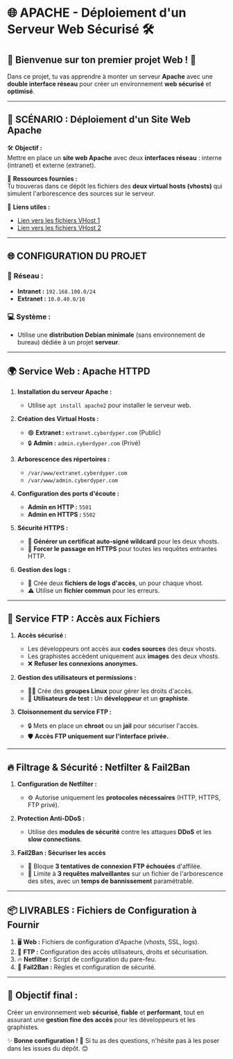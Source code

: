 # 🌐 **APACHE - Déploiement d'un Serveur Web Sécurisé** 🛠️

## 🎉 **Bienvenue sur ton premier projet Web !** 🚀

Dans ce projet, tu vas apprendre à monter un serveur **Apache** avec une **double interface réseau** pour créer un environnement **web sécurisé** et **optimisé**. 

---

## 🎯 **SCÉNARIO : Déploiement d'un Site Web Apache**

🛠️ **Objectif :**  
Mettre en place un **site web Apache** avec deux **interfaces réseau** : interne (intranet) et externe (extranet).

📂 **Ressources fournies :**  
Tu trouveras dans ce dépôt les fichiers des **deux virtual hosts (vhosts)** qui simulent l'arborescence des sources sur le serveur.

🔗 **Liens utiles :**  
- [Lien vers les fichiers VHost 1](#)  
- [Lien vers les fichiers VHost 2](#)  

---

## 🌐 **CONFIGURATION DU PROJET**

### 📡 **Réseau :**  
- **Intranet :** `192.168.100.0/24`  
- **Extranet :** `10.0.40.0/16`  

### 💻 **Système :**  
- Utilise une **distribution Debian minimale** (sans environnement de bureau) dédiée à un projet **serveur**.

---

## 🌍 **Service Web : Apache HTTPD**

1. **Installation du serveur Apache :**  
   - Utilise `apt install apache2` pour installer le serveur web.

2. **Création des Virtual Hosts :**  
   - 🟢 **Extranet :** `extranet.cyberdyper.com` (Public)  
   - 🔒 **Admin :** `admin.cyberdyper.com` (Privé)

3. **Arborescence des répertoires :**  
   - `/var/www/extranet.cyberdyper.com`  
   - `/var/www/admin.cyberdyper.com`  

4. **Configuration des ports d'écoute :**  
   - **Admin en HTTP :** `5501`  
   - **Admin en HTTPS :** `5502`  

5. **Sécurité HTTPS :**  
   - 🔑 **Générer un certificat auto-signé wildcard** pour les deux vhosts.  
   - 🔐 **Forcer le passage en HTTPS** pour toutes les requêtes entrantes HTTP.

6. **Gestion des logs :**  
   - 📄 Crée deux **fichiers de logs d'accès**, un pour chaque vhost.  
   - ⚠️ Utilise un **fichier commun** pour les erreurs.

---

## 📁 **Service FTP : Accès aux Fichiers**

1. **Accès sécurisé :**  
   - Les développeurs ont accès aux **codes sources** des deux vhosts.  
   - Les graphistes accèdent uniquement aux **images** des deux vhosts.  
   - ❌ **Refuser les connexions anonymes.**

2. **Gestion des utilisateurs et permissions :**  
   - 👨‍💻 Crée des **groupes Linux** pour gérer les droits d'accès.  
   - 👤 **Utilisateurs de test :** Un **développeur** et un **graphiste**.

3. **Cloisonnement du service FTP :**  
   - 🔒 Mets en place un **chroot** ou un **jail** pour sécuriser l'accès.  
   - 🛡️ **Accès FTP uniquement sur l'interface privée.**

---

## 🔥 **Filtrage & Sécurité : Netfilter & Fail2Ban**

1. **Configuration de Netfilter :**  
   - ⚙️ Autorise uniquement les **protocoles nécessaires** (HTTP, HTTPS, FTP privé).

2. **Protection Anti-DDoS :**  
   - Utilise des **modules de sécurité** contre les attaques **DDoS** et les **slow connections**.

3. **Fail2Ban : Sécuriser les accès**  
   - 🚫 Bloque **3 tentatives de connexion FTP échouées** d'affilée.  
   - 🚦 Limite à **3 requêtes malveillantes** sur un fichier de l'arborescence des sites, avec un **temps de bannissement** paramétrable.

---

## 📦 **LIVRABLES : Fichiers de Configuration à Fournir**

1. 🖥️ **Web :** Fichiers de configuration d'Apache (vhosts, SSL, logs).  
2. 📂 **FTP :** Configuration des accès utilisateurs, droits et sécurisation.  
3. 🔥 **Netfilter :** Script de configuration du pare-feu.  
4. 🚫 **Fail2Ban :** Règles et configuration de sécurité.

---

## 🎯 **Objectif final :**  
Créer un environnement web **sécurisé**, **fiable** et **performant**, tout en assurant une **gestion fine des accès** pour les développeurs et les graphistes. 

✨ **Bonne configuration !** 🚀 Si tu as des questions, n'hésite pas à les poser dans les issues du dépôt. 😊
